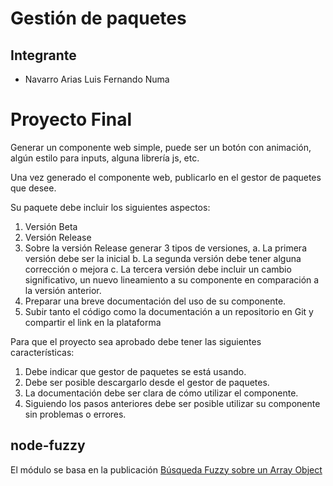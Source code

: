 # Gestión de paquetes

## Integrante

- Navarro Arias  Luis Fernando Numa

# Proyecto Final
Generar un componente web simple, puede ser un botón con animación, algún estilo para inputs, alguna librería js, etc.

Una vez generado el componente web, publicarlo en el gestor de paquetes que desee.

Su paquete debe incluir los siguientes aspectos:

1. Versión Beta
2. Versión Release
3. Sobre la versión Release generar 3 tipos de versiones,
a. La primera versión debe ser la inicial
b. La segunda versión debe tener alguna corrección o mejora
c. La tercera versión debe incluir un cambio significativo, un nuevo lineamiento a su componente en comparación a la versión anterior.
4. Preparar una breve documentación del uso de su componente.
5. Subir tanto el código como la documentación a un repositorio en Git y compartir el link en la plataforma

Para que el proyecto sea aprobado debe tener las siguientes características:

1. Debe indicar que gestor de paquetes se está usando.
2. Debe ser posible descargarlo desde el gestor de paquetes.
3. La documentación debe ser clara de cómo utilizar el componente.
4. Siguiendo los pasos anteriores debe ser posible utilizar su componente sin problemas o errores.

## node-fuzzy

El módulo se basa en la publicación [Búsqueda Fuzzy sobre un Array Object](https://medium.com/@peraferrer/search-fuzzy-into-array-object-for-javascript-5e08c2c18eb4?source=your-stories)